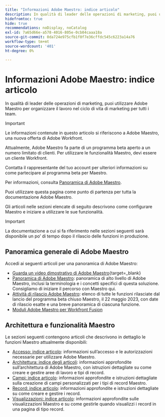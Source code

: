 ```yaml
---
title: "Informazioni Adobe Maestro: indice articolo"
description: In qualità di leader delle operazioni di marketing, puoi utilizzare Adobe Maestro per organizzare il lavoro nel ciclo di vita di marketing per tutti i team. Gli articoli in questa sezione descrivono come configurare Maestro e come iniziare a utilizzarne le funzionalità come parte delle operazioni di gestione della campagna.
hidefromtoc: true
hide: true
recommendations: noDisplay, noCatalog
exl-id: 7a65d66e-a578-4016-805e-0cb04caaa18a
source-git-commit: 0da724e975cfb1f0f7e36cffdc545c6223a14a76
workflow-type: tm+mt
source-wordcount: '401'
ht-degree: 0%

---
```


# Informazioni Adobe Maestro: indice articolo

<!--
title: Adobe Maestro 
description: As a marketing operations leader, you can use Adobe Maestro to organize work across the marketing lifecycle for all your teams. The articles in this section describe how you can configure Maestro and how you can start using its capabilities as part of your campaign management operations. 
hidefromtoc: yes
author: Alina
feature: Work Management
role: User, Admin
hide: yes
-->

<!--update the metadata with real information when making this avilable in TOC and in the left nav-->

<!-- update the title to "Article index" when we get out of beta and we inhide this article-->

<!--remove the video at open beta or before-->

In qualità di leader delle operazioni di marketing, puoi utilizzare Adobe Maestro per organizzare il lavoro nel ciclo di vita di marketing per tutti i team.

>[!IMPORTANT]
>
>Le informazioni contenute in questo articolo si riferiscono a Adobe Maestro, una nuova offerta di Adobe Workfront.
>
>Attualmente, Adobe Maestro fa parte di un programma beta aperto a un numero limitato di clienti. Per utilizzare le funzionalità Maestro, devi essere un cliente Workfront.
>
>Contatta il rappresentante del tuo account per ulteriori informazioni su come partecipare al programma beta per Maestro.
>
>Per informazioni, consulta [Panoramica di Adobe Maestro](../maestro/maestro-overview.md).

Puoi utilizzare questa pagina come punto di partenza per tutta la documentazione Adobe Maestro.

Gli articoli nelle sezioni elencate di seguito descrivono come configurare Maestro e iniziare a utilizzare le sue funzionalità.

>[!IMPORTANT]
>
>La documentazione a cui si fa riferimento nelle sezioni seguenti sarà disponibile un po’ di tempo dopo il rilascio delle funzioni in produzione.

## Panoramica generale di Adobe Maestro

Accedi ai seguenti articoli per una panoramica di Adobe Maestro:

<!--update the video when we have something better, especially after Open Beta - remove it-->

* [Guarda un video dimostrativo di Adobe Maestro](https://video.tv.adobe.com/v/3424253/){target=_blank}
* [Panoramica di Adobe Maestro](maestro-overview.md): panoramica di alto livello di Adobe Maestro, inclusi la terminologia e i concetti specifici di questa soluzione. Consigliamo di iniziare il percorso con Maestro qui.
* [Attività di rilascio Adobe Maestro](../maestro/release-activity.md): elenco di tutte le funzioni rilasciate dal lancio del programma beta chiuso Maestro, il 22 maggio 2023, con date di rilascio esatte e una breve panoramica di ciascuna funzione.
* [Moduli Adobe Maestro per Workfront Fusion](/help/quicksilver/workfront-fusion/apps-and-their-modules/maestro-modules.md)

## Architettura e funzionalità Maestro

Le sezioni seguenti contengono articoli che descrivono in dettaglio le funzioni Maestro attualmente disponibili:

* [Accesso: indice articolo](../maestro/access/access-information.md): informazioni sull’accesso e le autorizzazioni necessarie per utilizzare Adobe Maestro.
* [Architettura: indice degli articoli](../maestro/architecture/architecture-information.md): informazioni approfondite sull’architettura di Adobe Maestro, con istruzioni dettagliate su come creare e gestire aree di lavoro e tipi di record.
* [Campi: indice articolo](../maestro/fields/fields-information.md): informazioni approfondite e istruzioni dettagliate sulla creazione di campi personalizzati per i tipi di record Maestro.
* [Record: indice articolo](../maestro/records/records-information.md): informazioni approfondite e istruzioni dettagliate su come creare e gestire i record.
* [Visualizzazioni: indice articolo](../maestro/views/views-information.md): informazioni approfondite sulle visualizzazioni Maestro e su come gestirle quando visualizzi i record in una pagina di tipo record.
